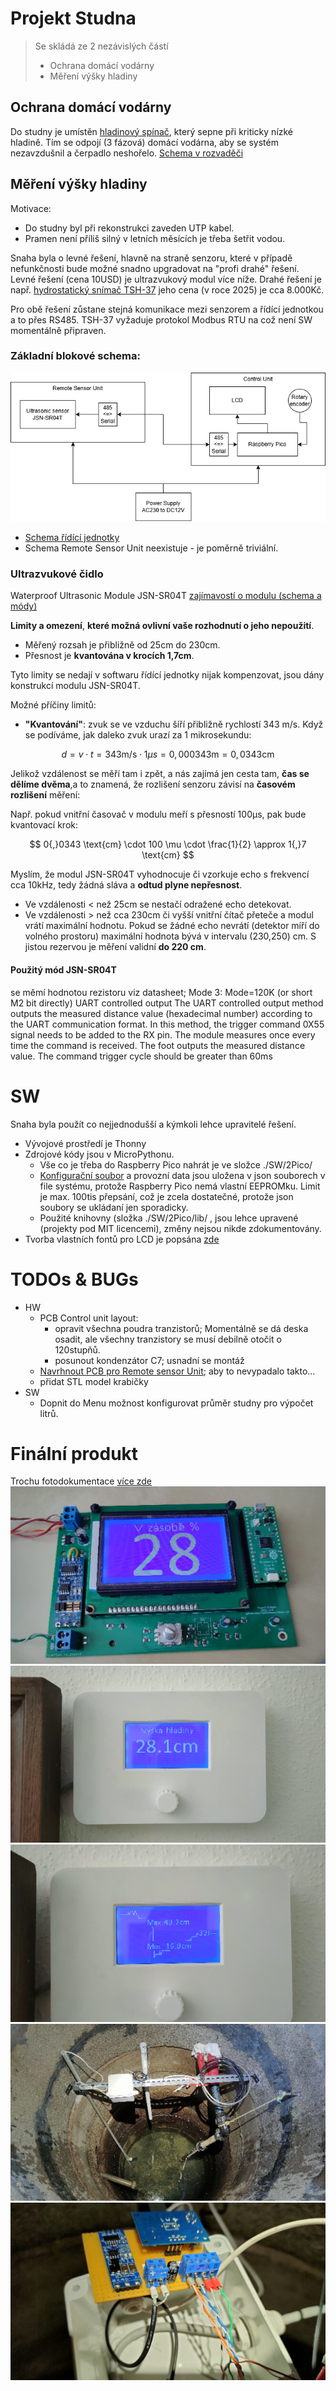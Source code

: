 # Projekt Studna
> Se skládá ze 2 nezávislých částí
> - Ochrana domácí vodárny
> - Měření výšky hladiny

## Ochrana domácí vodárny
Do studny je umístěn [hladinový spínač](./img/Instalace_2.png), který sepne při kriticky nízké hladině. Tím se odpojí (3 fázová) domácí vodárna, aby se systém nezavzdušnil a čerpadlo neshořelo. [Schema v rozvaděči](./HW/Silnoproud_ochrana_cerpadla/darling_ochrana.pdf)

## Měření výšky hladiny
Motivace:
- Do studny byl při rekonstrukci zaveden UTP kabel. 
- Pramen není příliš silný v letních měsících je třeba šetřit vodou.

Snaha byla o levné řešení, hlavně na straně senzoru, které v případě nefunkčnosti bude možné snadno upgradovat na "profi drahé" řešení.
Levné řešení (cena 10USD) je ultrazvukový modul více níže.
Drahé řešení je např. [hydrostatický snímač TSH-37](https://www.fiedler.company/sites/default/files/dokumenty/datasheet_tsh37.pdf) jeho cena (v roce 2025) je cca 8.000Kč.

Pro obě řešení zůstane stejná komunikace mezi senzorem a řídící jednotkou a to přes RS485. TSH-37 vyžaduje protokol Modbus RTU na což není SW momentálně připraven.

### Základní blokové schema:

![BlokoveSchema](./doc/Studna_bokove_schema.png)

- [Schema řídící jednotky](./HW/kicad/lcd/lcd.pdf)
- Schema Remote Sensor Unit neexistuje -  je poměrně triviální.

### Ultrazvukové čidlo
Waterproof Ultrasonic Module JSN-SR04T
[zajímavostí o modulu (schema a módy)](https://forum.mysensors.org/topic/11417/jsn-sr04t-distance-sensor-reliability-issue-fix/6)

**Limity a omezení**, __které možná ovlivní vaše rozhodnutí o jeho nepoužití__.
- Měřený rozsah je přibližně od 25cm do 230cm.
- Přesnost je **kvantována v krocích 1,7cm**.

Tyto limity se nedají v softwaru řídící jednotky nijak kompenzovat, jsou dány konstrukcí modulu JSN-SR04T.

Možné příčiny limitů:
- **"Kvantování"**: zvuk se ve vzduchu šíří přibližně rychlostí 343 m/s. Když se podíváme, jak daleko zvuk urazí za 1 mikrosekundu:

$$
d = v \cdot t = 343 \text{m/s} \cdot 1 \mu s = 0{,}000 343 \text{m} = 0{,}0343 \text{cm}
$$

Jelikož vzdálenost se měří tam i zpět, a nás zajímá jen cesta tam, **čas se dělíme dvěma**,a to znamená, že rozlišení senzoru závisí na **časovém rozlišení** měření:

Např. pokud vnitřní časovač v modulu meří s přesností 100µs, pak bude kvantovací krok:

$$
0{,}0343 \text{cm} \cdot 100 \mu \cdot \frac{1}{2} \approx 1{,}7 \text{cm}
$$

Myslím, že modul JSN-SR04T vyhodnocuje či vzorkuje echo s frekvencí cca 10kHz, tedy žádná sláva a **odtud plyne nepřesnost**.

- Ve vzdálenosti < než 25cm se nestačí odražené echo detekovat.
- Ve vzdálenosti > než cca 230cm či vyšší vnitřní čítač přeteče a modul vrátí maximální hodnotu. Pokud se žádné echo nevrátí (detektor míří do volného prostoru) maximální hodnota bývá v intervalu (230,250) cm. S jistou rezervou je měření validní **do 220 cm**.

#### Použitý mód JSN-SR04T
se měmí hodnotou rezistoru viz datasheet; Mode 3: Mode=120K (or short M2 bit directly) UART controlled output
The UART controlled output method outputs the measured distance value (hexadecimal number)
according to the UART communication format. In this method, the trigger command 0X55 signal
needs to be added to the RX pin. The module measures once every time the command is received. The foot outputs the measured
distance value. The command trigger cycle should be greater than 60ms

# SW
Snaha byla použít co nejjednodušší a kýmkoli lehce upravitelé řešení.

- Vývojové prostředí je Thonny
- Zdrojové kódy jsou v MicroPythonu.
	- Vše co je třeba do Raspberry Pico nahrát je ve složce ./SW/2Pico/ 
	- [Konfigurační soubor](./SW/2Pico/config.json) a provozní data jsou uložena v json souborech v file systému, protože Raspberry Pico nemá vlastní EEPROMku. Limit je max. 100tis přepsání, což je zcela dostatečné, protože json soubory se ukládaní jen sporadicky.
	- Použité knihovny (složka ./SW/2Pico/lib/ , jsou lehce upravené (projekty pod MIT licencemi), změny nejsou nikde zdokumentovány.
- Tvorba vlastních fontů pro LCD je popsána [zde](./SW/tools/fonts/README.md)
	


# TODOs & BUGs

- HW
	- PCB Control unit layout:
		- opravit všechna poudra tranzistorů; Momentálně se dá deska osadit, ale všechny tranzistory se musí debilně otočit o 120stupňů.
		- posunout kondenzátor C7; usnadní se montáž
	- [Navrhnout PCB pro Remote sensor Unit](./img/Instalace_1.png); aby to nevypadalo takto...
	- přidat STL model krabičky
- SW
	- Dopnit do Menu možnost konfigurovat průměr studny pro výpočet litrů.



# Finální produkt
Trochu fotodokumentace [více zde](./img/)
![PCB](./img/LCD_screen_1.png)
![NaZdi1](./img/Final_product_1.png)
![NaZDi2](./img/Final_product_3.png)
![VeStudni](./img/Instalace_7.png)
![VeStudni](./img/Instalace_5.png)

